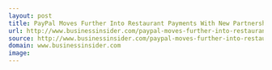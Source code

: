 ```yaml
---
layout: post
title: PayPal Moves Further Into Restaurant Payments With New Partnership
url: http://www.businessinsider.com/paypal-moves-further-into-restaurant-payments-with-new-partnerships-2014-5
source: http://www.businessinsider.com/paypal-moves-further-into-restaurant-payments-with-new-partnerships-2014-5
domain: www.businessinsider.com
image: 
---
```


